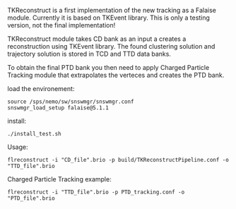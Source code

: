 TKReconstruct is a first implementation of the new tracking as a Falaise module. Currently it is based on TKEvent library. This is only a testing version, not the final implementation!

TKReconstruct module takes CD bank as an input a creates a reconstruction using TKEvent library. The found clustering solution and trajectory solution is stored in TCD and TTD data banks. 

To obtain the final PTD bank you then need to apply Charged Particle Tracking module that extrapolates the verteces and creates the PTD bank.


  load the environement:
  
    source /sps/nemo/sw/snswmgr/snswmgr.conf
    snswmgr_load_setup falaise@5.1.1
    
  install:
  
    ./install_test.sh

  Usage:

    flreconstruct -i "CD_file".brio -p build/TKReconstructPipeline.conf -o "TTD_file".brio

  Charged Particle Tracking example:

    flreconstruct -i "TTD_file".brio -p PTD_tracking.conf -o "PTD_file".brio
